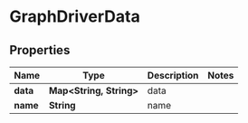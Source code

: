 

# GraphDriverData


## Properties

Name | Type | Description | Notes
------------ | ------------- | ------------- | -------------
**data** | **Map&lt;String, String&gt;** | data | 
**name** | **String** | name | 



